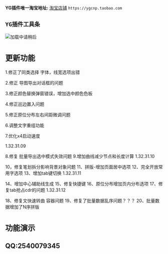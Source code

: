 **YG插件唯一淘宝地址:** [淘宝店铺](https://ygcnp.taobao.com/) `https://ygcnp.taobao.com` 

## `YG插件工具条`

![加载中请稍后](https://gdp.alicdn.com/imgextra/i2/410527756/O1CN014Fmzhv27AIMfDH77r_!!410527756.jpg "YG插件工具条")




# `更新功能`

1.修正了同类选择 字体，线宽选项出错

2.修正 导图导出对话框的问题

3.修正颜色替换弹窗错误，增加选中颜色色板

4.修正巡边置入问题

5.修正原位分布左右间距微调问题

6.调整文字重组功能

7.优化x4启动速度

1.32.31.09

8.修复 批量导出选中模式失效问题
9.增加曲线减少节点和长度计算
1.32.31.10

10，修复笔划拆分影响背景对象问题
11、拼版-增加页面居中选项
12、完全开放常用字选项
13、增加tab键切换
1.32.31.11

14、增加中心辅助线生成
15、修复快捷键
16、原位分布增加页内分布选项
17、修复tab抢占cdr的问题
1.32.31.12

18、修复文快速转曲 容器问题
19、修复了批量数据乱序问题？？？
20、批量数据增加了N序拼版
 
# `功能演示`

## QQ:2540079345

 
